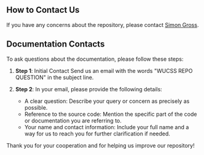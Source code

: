 ## How to Contact Us
If you have any concerns about the repository, please contact [Simon Gross](mailto:simon.gross.sg1@roche.com).

## Documentation Contacts
To ask questions about the documentation, please follow these steps:

1. **Step 1**: Initial Contact
Send us an email with the words "WUCSS REPO QUESTION" in the subject line.

2. **Step 2**: In your email, please provide the following details:

   - A clear question: Describe your query or concern as precisely as possible.
   - Reference to the source code: Mention the specific part of the code or documentation you are referring to.
   - Your name and contact information: Include your full name and a way for us to reach you for further clarification if needed.
     
Thank you for your cooperation and for helping us improve our repository!
